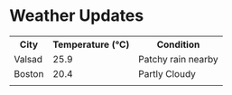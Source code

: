 # Weather Updates

<!-- WEATHER-UPDATE-START -->
<table><tr><th>City</th><th>Temperature (°C)</th><th>Condition</th></tr><tr><td>Valsad</td><td>25.9</td><td>Patchy rain nearby</td></tr><tr><td>Boston</td><td>20.4</td><td>Partly Cloudy</td></tr><tr><td></td><td></td><td></td></tr></table>
<!-- WEATHER-UPDATE-END -->
